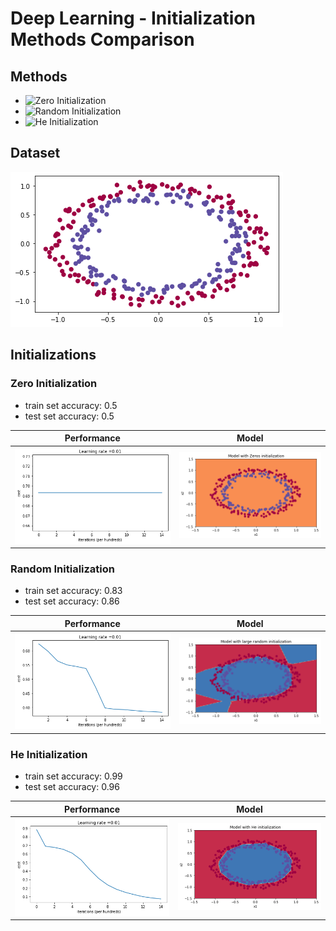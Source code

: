 # Deep Learning - Initialization Methods Comparison

## Methods
- ![Zero Initialization](#zero-initialization)
- ![Random Initialization](#random-initialization)
- ![He Initialization](#he-initialization)

## Dataset
![Dataset](/images/dataset.png)

## Initializations

### Zero Initialization

- train set accuracy: 0.5
- test set accuracy: 0.5

| Performance | Model |
| ----------- | ----- |
| ![performance](/images/zero-initialization-performance.png) | ![model](/images/zero-initialization-model.png) |


### Random Initialization

- train set accuracy: 0.83
- test set accuracy: 0.86

| Performance | Model |
| ----------- | ----- |
| ![performance](/images/random-initialization-performance.png) | ![model](/images/random-initialization-model.png)|


### He Initialization

- train set accuracy: 0.99
- test set accuracy: 0.96

| Performance | Model |
| ----------- | ----- |
| ![performance](/images/he-initialization-performance.png) | ![model](/images/he-initialization-model.png) |

